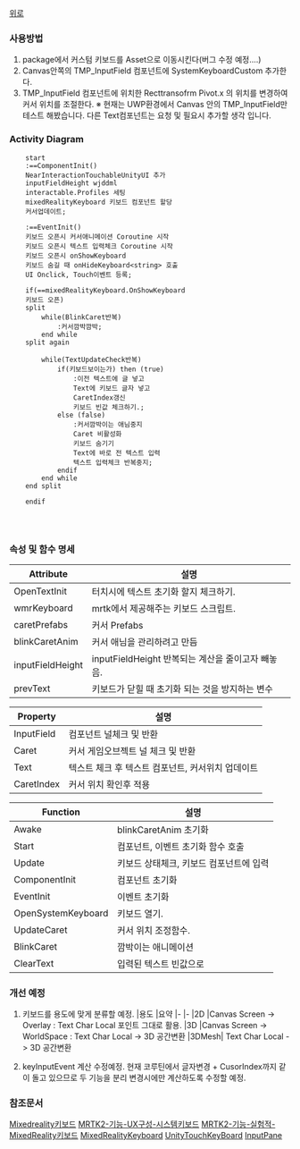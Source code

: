 [위로](../../README.md)
###  사용방법
1. package에서 커스텀 키보드를 Asset으로 이동시킨다(버그 수정 예정....)
1. Canvas안쪽의 TMP_InputField 컴포넌트에 SystemKeyboardCustom 추가한다.
1. TMP_InputField 컴포넌트에 위치한 Recttransofrm Pivot.x 의 위치를 변경하여 커서 위치를 조절한다.
※ 현재는 UWP환경에서 
Canvas 안의 TMP_InputField만 테스트 해봤습니다. 다른 Text컴포넌트는 요청 및 필요시 추가할 생각 입니다.

### Activity Diagram
```plantuml
    start
    :==ComponentInit()
    NearInteractionTouchableUnityUI 추가
    inputFieldHeight wjddml
    interactable.Profiles 세팅
    mixedRealityKeyboard 키보드 컴포넌트 할당
    커서업데이트;

    :==EventInit()
    키보드 오픈시 커서애니메이션 Coroutine 시작
    키보드 오픈시 텍스트 입력체크 Coroutine 시작
    키보드 오픈시 onShowKeyboard 
    키보드 숨길 때 onHideKeyboard<string> 호출
    UI Onclick, Touch이벤트 등록;
        
    if(==mixedRealityKeyboard.OnShowKeyboard 
    키보드 오픈)
    split 
        while(BlinkCaret반복)
            :커서깜박깜박;
        end while
    split again

        while(TextUpdateCheck반복)
            if(키보드보이는가) then (true)
                :이전 텍스트에 글 넣고
                Text에 키보드 글자 넣고
                CaretIndex갱신
                키보드 빈값 체크하기.;
            else (false)
                :커서깜박이는 애님중지
                Caret 비활성화
                키보드 숨기기
                Text에 바로 전 텍스트 입력
                텍스트 입력체크 반복중지;
            endif 
        end while
    end split 
    
    endif


    
```
### 속성 및 함수 명세

|Attribute|설명
|-|-
|OpenTextInit    | 터치시에 텍스트 초기화 할지 체크하기.
|wmrKeyboard     | mrtk에서 제공해주는 키보드 스크립트.
|caretPrefabs    | 커서 Prefabs
|blinkCaretAnim  | 커서 애님을 관리하려고 만듬
|inputFieldHeight| inputFieldHeight 반복되는 계산을 줄이고자 빼놓음.
|prevText        | 키보드가 닫힐 때 초기화 되는 것을 방지하는 변수

|Property|설명
|-|-
|InputField| 컴포넌트 널체크 및 반환
|Caret     | 커서 게임오브젝트 널 체크 및 반환
|Text      | 텍스트 체크 후 텍스트 컴포넌트, 커서위치 업데이트
|CaretIndex| 커서 위치 확인후 적용

|Function|설명
|-|-
|Awake             | blinkCaretAnim 초기화
|Start             | 컴포넌트, 이벤트 초기화 함수 호출
|Update            | 키보드 상태체크, 키보드 컴포넌트에 입력
|ComponentInit     | 컴포넌트 초기화
|EventInit         | 이벤트 초기화
|OpenSystemKeyboard| 키보드 열기.
|UpdateCaret       | 커서 위치 조정함수.
|BlinkCaret        | 깜박이는 애니메이션
|ClearText         | 입력된 텍스트 빈값으로

### 개선 예정
1. 키보드를 용도에 맞게 분류할 예정.
|용도  |요약
|-     |-
|2D    |Canvas Screen -> Overlay    : Text Char Local 포인트 그대로 활용.
|3D    |Canvas Screen -> WorldSpace : Text Char Local -> 3D 공간변환
|3DMesh| Text Char Local -> 3D 공간변환

2. keyInputEvent 계산 수정예정.
    현재 코루틴에서 글자변경 + CusorIndex까지 같이 돌고 있으므로 두 기능을 분리
    변경시에만 계산하도록 수정할 예정.



### 참조문서
[Mixedreality키보드](https://learn.microsoft.com/ko-kr/windows/mixed-reality/develop/unity/keyboard-input-in-unity)
[MRTK2-기능-UX구성-시스템키보드](https://learn.microsoft.com/ko-kr/windows/mixed-reality/mrtk-unity/mrtk2/features/ux-building-blocks/system-keyboard?view=mrtkunity-2022-05)
[MRTK2-기능-실험적-MixedReality키보드](https://learn.microsoft.com/ko-kr/windows/mixed-reality/mrtk-unity/mrtk2/features/experimental/mixed-reality-keyboard?view=mrtkunity-2022-05)
[MixedRealityKeyboard](https://learn.microsoft.com/ko-kr/dotnet/api/microsoft.mixedreality.toolkit.experimental.ui.mixedrealitykeyboard?preserve-view=true&view=mixed-reality-toolkit-unity-2020-dotnet-2.8.0)
[UnityTouchKeyBoard](https://docs.unity3d.com/ScriptReference/TouchScreenKeyboard.Open.html)
[InputPane](https://learn.microsoft.com/en-us/uwp/api/windows.ui.viewmanagement?view=winrt-22621)